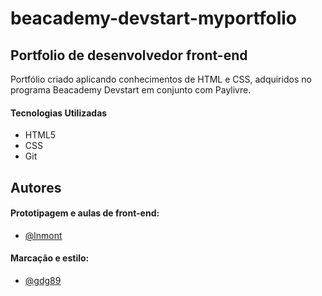 # beacademy-devstart-myportfolio

## Portfolio de desenvolvedor front-end

Portfólio criado aplicando conhecimentos de HTML e CSS,
 adquiridos no programa Beacademy 
Devstart em conjunto com Paylivre.

#### Tecnologias Utilizadas
* HTML5
* CSS
* Git





## Autores
#### Prototipagem e aulas de front-end:
- [@lnmont](https://github.com/lnmont)
#### Marcação e estilo:
- [@gdg89](https://github.com/gdg89)

